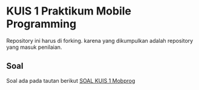 # KUIS 1 Praktikum Mobile Programming
Repository ini harus di forking. karena yang dikumpulkan adalah repository yang masuk penilaian.
## Soal
Soal ada pada tautan berikut
[SOAL KUIS 1 Mobprog](https://docs.google.com/document/d/1RQWyq8XHJzLbp30QRwX9wsmrC6D1o9bandRslg_GskM)
